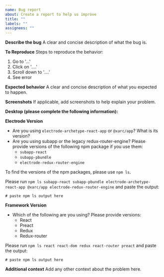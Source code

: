 ```yaml
---
name: Bug report
about: Create a report to help us improve
title: ""
labels: ""
assignees: ""
---
```


**Describe the bug**
A clear and concise description of what the bug is.

**To Reproduce**
Steps to reproduce the behavior:

1. Go to '...'
2. Click on '....'
3. Scroll down to '....'
4. See error

**Expected behavior**
A clear and concise description of what you expected to happen.

**Screenshots**
If applicable, add screenshots to help explain your problem.

**Desktop (please complete the following information):**

<!--
Paste the results from the following command above:

npx envinfo --system --browsers --binaries --markdown


Example report:

## System:
 - OS: macOS 10.15.3
 - CPU: (4) x64 Intel(R) Core(TM) i5-7360U CPU @ 2.30GHz
 - Memory: 313.13 MB / 8.00 GB
 - Shell: 3.2.57 - /bin/bash
## Binaries:
 - Node: 10.15.0 - ~/.nvm/versions/node/v10.15.0/bin/node
 - Yarn: 1.12.3 - /usr/local/bin/yarn
 - npm: 6.4.1 - ~/.nvm/versions/node/v10.15.0/bin/npm
## Browsers:
 - Chrome: ...
-->

**Electrode Version**

- Are you using `electrode-archetype-react-app` or `@xarc/app`? What is its version?
- Are you using subapp or the legacy redux-router-engine? Please provide versions of the following npm package if you use them:
  - `subapp-react`
  - `subapp-pbundle`
  - `electrode-redux-router-engine`

To find the versions of the npm packages, please use `npm ls`.

Please run `npm ls subapp-react subapp-pbundle electrode-archetype-react-app @xarc/app electrode-redux-router-engine` and paste the output:

```
# paste npm ls output here
```

**Framework Version**

- Which of the following are you using? Please provide versions:
  - React
  - Preact
  - Redux
  - Redux-router

Please run `npm ls react react-dom redux react-router preact` and paste the output:

```
# paste npm ls output here
```

**Additional context**
Add any other context about the problem here.
